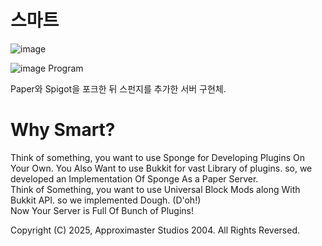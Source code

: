 # 스마트
![image](https://github.com/user-attachments/assets/05bd93f3-3113-4bca-8477-43e4dfbea612)

![image](https://github.com/user-attachments/assets/b817ae66-faa5-467d-b41f-167ad1ce6ec9) Program

Paper와 Spigot을 포크한 뒤 스펀지를 추가한 서버 구현체. 

# Why Smart?
Think of something, you want to use Sponge for Developing Plugins On Your Own. You Also Want to use Bukkit for vast Library of plugins. so, we developed an Implementation Of Sponge As a Paper Server.\
Think of Something, you want to use Universal Block Mods along With Bukkit API. so we implemented Dough. (D'oh!)\
Now Your Server is Full Of Bunch of Plugins!

Copyright (C) 2025, Approximaster Studios 2004. All Rights Reversed.
